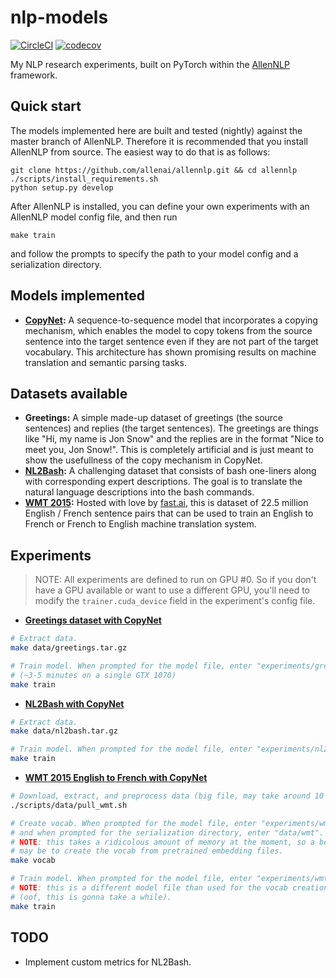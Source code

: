 # nlp-models

[![CircleCI](https://circleci.com/gh/epwalsh/nlp-models.svg?style=svg)](https://circleci.com/gh/epwalsh/nlp-models)
[![codecov](https://codecov.io/gh/epwalsh/nlp-models/branch/master/graph/badge.svg)](https://codecov.io/gh/epwalsh/nlp-models)

My NLP research experiments, built on PyTorch within the [AllenNLP](https://github.com/allenai/allennlp) framework.

## Quick start

The models implemented here are built and tested (nightly) against the master branch of AllenNLP. Therefore it is recommended that you install AllenNLP from source. The easiest way to do that is as follows:

```
git clone https://github.com/allenai/allennlp.git && cd allennlp
./scripts/install_requirements.sh
python setup.py develop
```

After AllenNLP is installed, you can define your own experiments with an AllenNLP model config file, and then run

```
make train
```

and follow the prompts to specify the path to your model config and a serialization directory.

## Models implemented

- **[CopyNet](https://arxiv.org/abs/1603.06393):** A sequence-to-sequence model that incorporates a copying mechanism, which enables the model to copy tokens from the source sentence into the target sentence even if they are not part of the target vocabulary. This architecture has shown promising results on machine translation and semantic parsing tasks.

## Datasets available

- **Greetings:** A simple made-up dataset of greetings (the source sentences) and replies (the target sentences). The greetings are things like "Hi, my name is Jon Snow" and the replies are in the format "Nice to meet you, Jon Snow!". This is completely artificial and is just meant to show the usefullness of the copy mechanism in CopyNet.
- **[NL2Bash](http://arxiv.org/abs/1802.08979):** A challenging dataset that consists of bash one-liners along with corresponding expert descriptions. The goal is to translate the natural language descriptions into the bash commands.
- **[WMT 2015](http://www.statmt.org/wmt15/translation-task.html):** Hosted with love by [fast.ai](https://www.fast.ai/), this is dataset of 22.5 million English / French sentence pairs that can be used to train an English to French or French to English machine translation system.

## Experiments

> NOTE: All experiments are defined to run on GPU #0. So if you don't have a GPU available or want to use a different GPU, you'll need to modify the `trainer.cuda_device` field in the experiment's config file.

- **[Greetings dataset with CopyNet](./experiments/greetings/copynet.json)**
```bash
# Extract data.
make data/greetings.tar.gz

# Train model. When prompted for the model file, enter "experiments/greetings/copynet.json".
# (~3-5 minutes on a single GTX 1070)
make train
```
- **[NL2Bash with CopyNet](./experiments/nl2bash/copynet.json)**
```bash
# Extract data.
make data/nl2bash.tar.gz

# Train model. When prompted for the model file, enter "experiments/nl2bash/copynet.json".
make train
```
- **[WMT 2015 English to French with CopyNet](./experiments/wmt/en_fr_copynet.json)**
```bash
# Download, extract, and preprocess data (big file, may take around 10 minutes).
./scripts/data/pull_wmt.sh

# Create vocab. When prompted for the model file, enter "experiments/wmt/en_fr_vocab.json",
# and when prompted for the serialization directory, enter "data/wmt".
# NOTE: this takes a ridicolous amount of memory at the moment, so a better option
# may be to create the vocab from pretrained embedding files.
make vocab

# Train model. When prompted for the model file, enter "experiments/wmt/en_fr_copynet.json".
# NOTE: this is a different model file than used for the vocab creation!
# (oof, this is gonna take a while).
make train
```

## TODO

- Implement custom metrics for NL2Bash.
